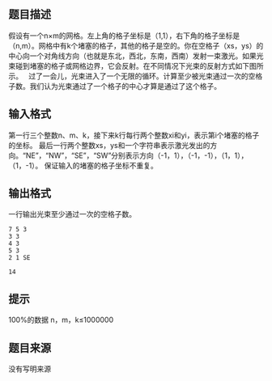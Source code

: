 


## 题目描述
假设有一个n×m的网格。左上角的格子坐标是（1,1），右下角的格子坐标是（n,m）。网格中有k个堵塞的格子，其他的格子是空的。你在空格子（xs，ys）的中心向一个对角线方向（也就是东北，西北，东南，西南）发射一束激光。如果光束碰到堵塞的格子或网格边界，它会反射。在不同情况下光束的反射方式如下图所示。
 
过了一会儿，光束进入了一个无限的循环。计算至少被光束通过一次的空格子数。我们认为光束通过了一个格子的中心才算是通过了这个格子。
## 输入格式
第一行三个整数n、m、k，接下来k行每行两个整数xi和yi，表示第i个堵塞的格子的坐标。
最后一行两个整数xs，ys和一个字符串表示激光发出的方向。“NE”，“NW”，“SE”，“SW”分别表示方向（-1，1），（-1，-1），（1，1），（1，-1）。
保证输入的堵塞的格子坐标不重复。
## 输出格式
一行输出光束至少通过一次的空格子数。

```input1
7 5 3
3 3
4 3
5 3
2 1 SE

```

```output1
14
```

## 提示
100%的数据 n，m，k≤1000000
## 题目来源
没有写明来源



